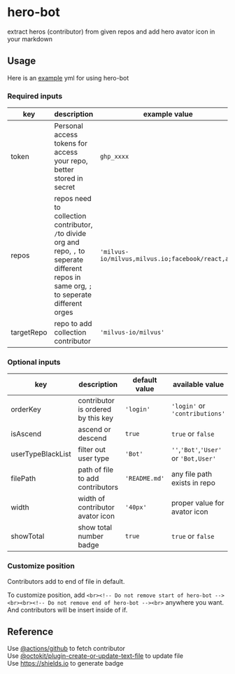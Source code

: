 # hero-bot
extract heros (contributor) from given repos and add hero avator icon in your markdown

## Usage

Here is an [example](https://github.com/milvus-io/milvus/blob/master/.github/workflows/all-contributors.yaml) yml for using hero-bot 

### Required inputs

| key | description | example value |
|  ---- | ---- | ---- |
| token | Personal access tokens for access your repo, better stored in secret | `ghp_xxxx` |
| repos  | repos need to collection contributor, `/`to divide org and repo, `,` to seperate different repos in same org, `;` to seperate different orges | `'milvus-io/milvus,milvus.io;facebook/react,ax'` |
| targetRepo  | repo to add collection contributor | `'milvus-io/milvus'` |

### Optional inputs

| key | description | default value | available value |
|  ---- | ---- | ---- | ---- |
| orderKey | contributor is ordered by this key | `'login'` | `'login'` or `'contributions'` |
| isAscend | ascend or descend | `true` | `true` or `false` |
| userTypeBlackList | filter out user type | `'Bot'` | `''`,`'Bot'`,`'User'` or `'Bot,User'` |
| filePath | path of file to add contributors | `'README.md'` | any file path exists in repo |
| width | width of contributor avator icon | `'40px'` | proper value for avator icon |
| showTotal | show total number badge | `true` | `true` or `false` |

### Customize position

Contributors add to end of file in default.

To customize position, add 
```<br><!-- Do not remove start of hero-bot --><br><br><!-- Do not remove end of hero-bot --><br>``` 
anywhere you want. And contributors will be insert inside of if.

## Reference

Use [@actions/github](https://github.com/actions/github) to fetch contributor  
Use [@octokit/plugin-create-or-update-text-file](https://github.com/octokit/plugin-create-or-update-text-file.js) to update file  
Use https://shields.io to generate badge



